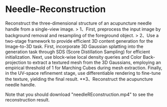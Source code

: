 # Needle-Reconstruction
Reconstruct the three-dimensional structure of an acupuncture needle handle from a single-view image.
    > 1、First, preprocess the input image by background removal and resampling of the foreground object.
    > 2、Use a two-stage framework to provide efficient 3D content generation for the Image-to-3D task. First, incorporate 3D Gaussian splatting into the generation task through SDS (Score Distillation Sampling) for efficient initialization. Next, use block-wise local density queries and Color Back-projection to extract a textured mesh from the 3D Gaussians, employing an empirical threshold of 1 for Marching Cubes during mesh extraction. Finally, in the UV-space refinement stage, use differentiable rendering to fine-tune the texture, yielding the final result.
    **3、Reconstruct the acupuncture needle handle.


Note that you should download "needleREconstruction.mp4" to see the reconstruction result.
